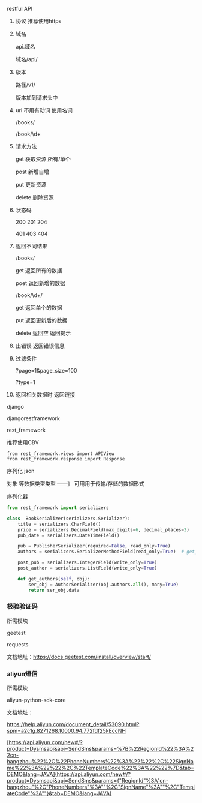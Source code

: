 restful API

1. 协议  推荐使用https

2. 域名

   api.域名    

   域名/api/

3. 版本

   路径/v1/

   版本加到请求头中

4. url  不用有动词  使用名词

   /books/ 

   /book/\d+

5. 请求方法

   get   获取资源  所有/单个

   post   新增自增

   put   更新资源

   delete  删除资源

6. 状态码

   200     201  204 

   401    403   404  

7. 返回不同结果

   /books/ 

   get  返回所有的数据

   poet   返回新增的数据      

   /book/\d+/

   get  返回单个的数据

   put  返回更新后的数据

   delete   返回空   返回提示

8. 出错误  返回错误信息

9. 过滤条件 

   ?page=1&page_size=100 

   ?type=1 

10. 返回相关数据时  返回链接

django  

djangorestframework

rest_framework

推荐使用CBV

```
from rest_framework.views import APIView
from rest_framework.response import Response
```

序列化     json 

对象 等数据类型类型  ——》  可用用于传输/存储的数据形式      

序列化器

```python
from rest_framework import serializers

class  BookSerializer(serializers.Serializer):
    title = serializers.CharField()
    price = serializers.DecimalField(max_digits=6, decimal_places=2)
    pub_date = serializers.DateTimeField()

    pub = PublisherSerializer(required=False, read_only=True)
    authors = serializers.SerializerMethodField(read_only=True)  # get_字段名

    post_pub = serializers.IntegerField(write_only=True)
    post_author = serializers.ListField(write_only=True)

   	def get_authors(self, obj):
        ser_obj = AuthorSerializer(obj.authors.all(), many=True)
        return ser_obj.data

```



### 极验验证码

所需模块

geetest

requests

文档地址：<https://docs.geetest.com/install/overview/start/>

### aliyun短信

所需模块

aliyun-python-sdk-core

文档地址：

<https://help.aliyun.com/document_detail/53090.html?spm=a2c1g.8271268.10000.94.772fdf25kEccNH>

[https://api.aliyun.com/new#/?product=Dysmsapi&api=SendSms&params=%7B%22RegionId%22%3A%22cn-hangzhou%22%2C%22PhoneNumbers%22%3A%22%22%2C%22SignName%22%3A%22%22%2C%22TemplateCode%22%3A%22%22%7D&tab=DEMO&lang=JAVA](https://api.aliyun.com/new#/?product=Dysmsapi&api=SendSms&params={"RegionId"%3A"cn-hangzhou"%2C"PhoneNumbers"%3A""%2C"SignName"%3A""%2C"TemplateCode"%3A""}&tab=DEMO&lang=JAVA)











